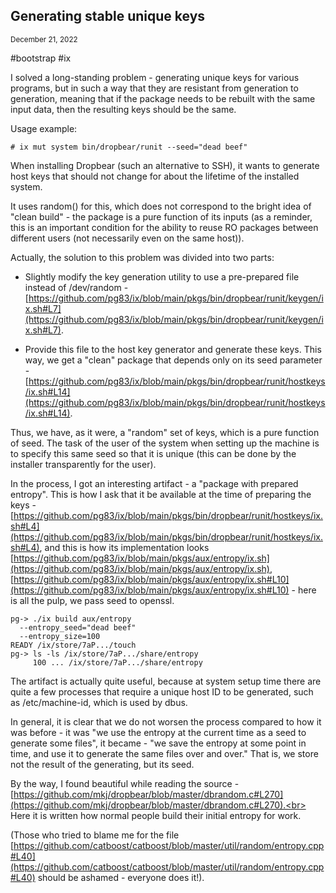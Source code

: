 ## Generating stable unique keys
<sup> December 21, 2022 </sup>

#bootstrap #ix

I solved a long-standing problem - generating unique keys for various programs, but in such a way that they are resistant from generation to generation, meaning that if the package needs to be rebuilt with the same input data, then the resulting keys should be the same.

Usage example:
```shell
# ix mut system bin/dropbear/runit --seed="dead beef"
```

When installing Dropbear (such an alternative to SSH), it wants to generate host keys that should not change for about the lifetime of the installed system.

It uses random() for this, which does not correspond to the bright idea of "clean build" - the package is a pure function of its inputs (as a reminder, this is an important condition for the ability to reuse RO packages between different users (not necessarily even on the same host)).

Actually, the solution to this problem was divided into two parts:

* Slightly modify the key generation utility to use a pre-prepared file instead of /dev/random - [https://github.com/pg83/ix/blob/main/pkgs/bin/dropbear/runit/keygen/ix.sh#L7](https://github.com/pg83/ix/blob/main/pkgs/bin/dropbear/runit/keygen/ix.sh#L7).

* Provide this file to the host key generator and generate these keys. This way, we get a "clean" package that depends only on its seed parameter - [https://github.com/pg83/ix/blob/main/pkgs/bin/dropbear/runit/hostkeys/ix.sh#L14](https://github.com/pg83/ix/blob/main/pkgs/bin/dropbear/runit/hostkeys/ix.sh#L14).

Thus, we have, as it were, a "random" set of keys, which is a pure function of seed. The task of the user of the system when setting up the machine is to specify this same seed so that it is unique (this can be done by the installer transparently for the user).

In the process, I got an interesting artifact - a "package with prepared entropy". This is how I ask that it be available at the time of preparing the keys - [https://github.com/pg83/ix/blob/main/pkgs/bin/dropbear/runit/hostkeys/ix.sh#L4](https://github.com/pg83/ix/blob/main/pkgs/bin/dropbear/runit/hostkeys/ix.sh#L4), and this is how its implementation looks [https://github.com/pg83/ix/blob/main/pkgs/aux/entropy/ix.sh](https://github.com/pg83/ix/blob/main/pkgs/aux/entropy/ix.sh),
[https://github.com/pg83/ix/blob/main/pkgs/aux/entropy/ix.sh#L10](https://github.com/pg83/ix/blob/main/pkgs/aux/entropy/ix.sh#L10) - here is all the pulp, we pass seed to openssl.

```
pg-> ./ix build aux/entropy 
  --entropy_seed="dead beef" 
  --entropy_size=100
READY /ix/store/7aP.../touch
pg-> ls -ls /ix/store/7aP.../share/entropy
     100 ... /ix/store/7aP.../share/entropy
```

The artifact is actually quite useful, because at system setup time there are quite a few processes that require a unique host ID to be generated, such as /etc/machine-id, which is used by dbus.

In general, it is clear that we do not worsen the process compared to how it was before - it was "we use the entropy at the current time as a seed to generate some files", it became - "we save the entropy at some point in time, and use it to generate the same files over and over." That is, we store not the result of the generating, but its seed.

By the way, I found beautiful while reading the source - [https://github.com/mkj/dropbear/blob/master/dbrandom.c#L270](https://github.com/mkj/dropbear/blob/master/dbrandom.c#L270).<br>
Here it is written how normal people build their initial entropy for work.

(Those who tried to blame me for the file [https://github.com/catboost/catboost/blob/master/util/random/entropy.cpp#L40](https://github.com/catboost/catboost/blob/master/util/random/entropy.cpp#L40) should be ashamed - everyone does it!).
